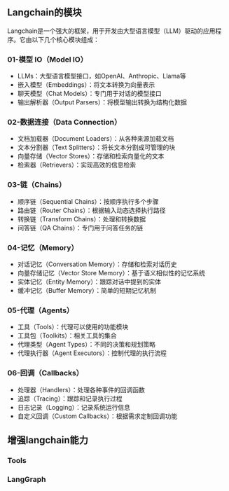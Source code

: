 
## Langchain的模块

Langchain是一个强大的框架，用于开发由大型语言模型（LLM）驱动的应用程序。它由以下几个核心模块组成：

### 01-模型 IO（Model IO）
- LLMs：大型语言模型接口，如OpenAI、Anthropic、Llama等
- 嵌入模型（Embeddings）：将文本转换为向量表示
- 聊天模型（Chat Models）：专门用于对话的模型接口
- 输出解析器（Output Parsers）：将模型输出转换为结构化数据

### 02-数据连接（Data Connection）
- 文档加载器（Document Loaders）：从各种来源加载文档
- 文本分割器（Text Splitters）：将长文本分割成可管理的块
- 向量存储（Vector Stores）：存储和检索向量化的文本
- 检索器（Retrievers）：实现高效的信息检索

### 03-链（Chains）
- 顺序链（Sequential Chains）：按顺序执行多个步骤
- 路由链（Router Chains）：根据输入动态选择执行路径
- 转换链（Transform Chains）：处理和转换数据
- 问答链（QA Chains）：专门用于问答任务的链

### 04-记忆（Memory）
- 对话记忆（Conversation Memory）：存储和检索对话历史
- 向量存储记忆（Vector Store Memory）：基于语义相似性的记忆系统
- 实体记忆（Entity Memory）：跟踪对话中提到的实体
- 缓冲记忆（Buffer Memory）：简单的短期记忆机制

### 05-代理（Agents）
- 工具（Tools）：代理可以使用的功能模块
- 工具包（Toolkits）：相关工具的集合
- 代理类型（Agent Types）：不同的决策和规划策略
- 代理执行器（Agent Executors）：控制代理的执行流程

### 06-回调（Callbacks）
- 处理器（Handlers）：处理各种事件的回调函数
- 追踪（Tracing）：跟踪和记录执行过程
- 日志记录（Logging）：记录系统运行信息
- 自定义回调（Custom Callbacks）：根据需求定制回调功能



## 增强langchain能力

### Tools

### LangGraph